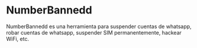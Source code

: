 # NumberBannedd
NumberBannedd es una herramienta para suspender cuentas de whatsapp, robar cuentas de whatsapp, suspender SIM permanentemente, hackear WiFi, etc.
